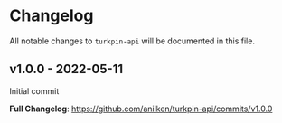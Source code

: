 # Changelog

All notable changes to `turkpin-api` will be documented in this file.

## v1.0.0 - 2022-05-11

Initial commit

**Full Changelog**: https://github.com/anilken/turkpin-api/commits/v1.0.0
